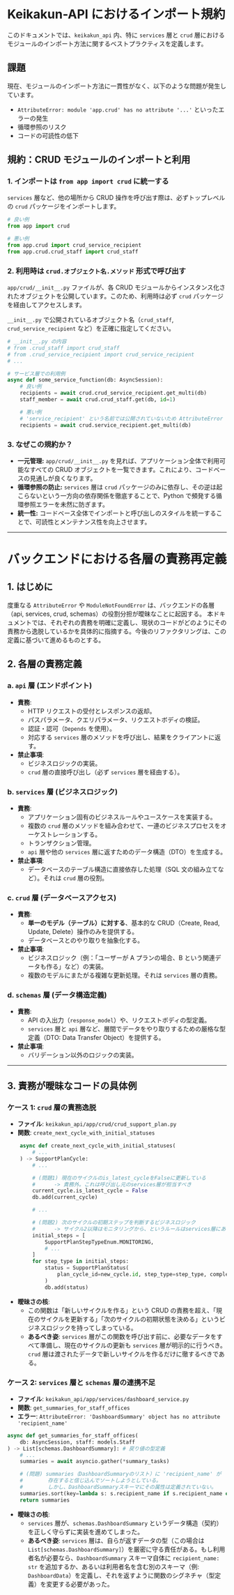 # Keikakun-API におけるインポート規約

このドキュメントでは、`keikakun_api` 内、特に `services` 層と `crud` 層におけるモジュールのインポート方法に関するベストプラクティスを定義します。

## 課題

現在、モジュールのインポート方法に一貫性がなく、以下のような問題が発生しています。

- `AttributeError: module 'app.crud' has no attribute '...'` といったエラーの発生
- 循環参照のリスク
- コードの可読性の低下

## 規約：CRUD モジュールのインポートと利用

### 1. インポートは `from app import crud` に統一する

`services` 層など、他の場所から CRUD 操作を呼び出す際は、必ずトップレベルの `crud` パッケージをインポートします。

```python
# 良い例
from app import crud

# 悪い例
from app.crud import crud_service_recipient
from app.crud.crud_staff import crud_staff
```

### 2. 利用時は `crud.オブジェクト名.メソッド` 形式で呼び出す

`app/crud/__init__.py` ファイルが、各 CRUD モジュールからインスタンス化されたオブジェクトを公開しています。このため、利用時は必ず `crud` パッケージを経由してアクセスします。

`__init__.py` で公開されているオブジェクト名（`crud_staff`, `crud_service_recipient` など）を正確に指定してください。

```python
# __init__.py の内容
# from .crud_staff import crud_staff
# from .crud_service_recipient import crud_service_recipient
# ...

# サービス層での利用例
async def some_service_function(db: AsyncSession):
    # 良い例
    recipients = await crud.crud_service_recipient.get_multi(db)
    staff_member = await crud.crud_staff.get(db, id=1)

    # 悪い例
    # 'service_recipient' という名前では公開されていないため AttributeError になる
    recipients = await crud.service_recipient.get_multi(db)
```

### 3. なぜこの規約か？

- **一元管理:** `app/crud/__init__.py` を見れば、アプリケーション全体で利用可能なすべての CRUD オブジェクトを一覧できます。これにより、コードベースの見通しが良くなります。
- **循環参照の防止:** `services` 層は `crud` パッケージのみに依存し、その逆は起こらないという一方向の依存関係を徹底することで、Python で頻発する循環参照エラーを未然に防ぎます。
- **統一性:** コードベース全体でインポートと呼び出しのスタイルを統一することで、可読性とメンテナンス性を向上させます。

---

# バックエンドにおける各層の責務再定義

## 1. はじめに

度重なる `AttributeError` や `ModuleNotFoundError` は、バックエンドの各層（api, services, crud, schemas）の役割分担が曖昧なことに起因する。
本ドキュメントでは、それぞれの責務を明確に定義し、現状のコードがどのようにその責務から逸脱しているかを具体的に指摘する。今後のリファクタリングは、この定義に基づいて進めるものとする。

## 2. 各層の責務定義

### a. `api` 層 (エンドポイント)

- **責務**:
  - HTTP リクエストの受付とレスポンスの返却。
  - パスパラメータ、クエリパラメータ、リクエストボディの検証。
  - 認証・認可（`Depends` を使用）。
  - 対応する `services` 層のメソッドを呼び出し、結果をクライアントに返す。
- **禁止事項**:
  - ビジネスロジックの実装。
  - `crud` 層の直接呼び出し（必ず `services` 層を経由する）。

### b. `services` 層 (ビジネスロジック)

- **責務**:
  - アプリケーション固有のビジネスルールやユースケースを実装する。
  - 複数の `crud` 層のメソッドを組み合わせて、一連のビジネスプロセスをオーケストレーションする。
  - トランザクション管理。
  - `api` 層や他の `services` 層に返すためのデータ構造（DTO）を生成する。
- **禁止事項**:
  - データベースのテーブル構造に直接依存した処理（SQL 文の組み立てなど）。それは `crud` 層の役割。

### c. `crud` 層 (データベースアクセス)

- **責務**:
  - **単一のモデル（テーブル）に対する**、基本的な CRUD（Create, Read, Update, Delete）操作のみを提供する。
  - データベースとのやり取りを抽象化する。
- **禁止事項**:
  - ビジネスロジック（例：「ユーザーが A プランの場合、B という関連データも作る」など）の実装。
  - 複数のモデルにまたがる複雑な更新処理。それは `services` 層の責務。

### d. `schemas` 層 (データ構造定義)

- **責務**:
  - API の入出力（`response_model`）や、リクエストボディの型定義。
  - `services` 層と `api` 層など、層間でデータをやり取りするための厳格な型定義（DTO: Data Transfer Object）を提供する。
- **禁止事項**:
  - バリデーション以外のロジックの実装。

---

## 3. 責務が曖昧なコードの具体例

### ケース 1: `crud` 層の責務逸脱

- **ファイル**: `keikakun_api/app/crud/crud_support_plan.py`
- **関数**: `create_next_cycle_with_initial_statuses`

```python
    async def create_next_cycle_with_initial_statuses(
        # ...
    ) -> SupportPlanCycle:
        # ...

        # (問題1) 現在のサイクルのis_latest_cycleをFalseに更新している
        #      -> 責務外。これは呼び出し元のservices層が担当すべき
        current_cycle.is_latest_cycle = False
        db.add(current_cycle)

        # ...

        # (問題2) 次のサイクルの初期ステップを判断するビジネスロジック
        #      -> サイクル2以降はモニタリングから、というルールはservices層にあるべき
        initial_steps = [
            SupportPlanStepTypeEnum.MONITORING,
            # ...
        ]
        for step_type in initial_steps:
            status = SupportPlanStatus(
                plan_cycle_id=new_cycle.id, step_type=step_type, completed=False
            )
            db.add(status)
```

- **曖昧さの核**:
  - この関数は「新しいサイクルを作る」という CRUD の責務を超え、「現在のサイクルを更新する」「次のサイクルの初期状態を決める」というビジネスロジックを持ってしまっている。
  - **あるべき姿**: `services` 層がこの関数を呼び出す前に、必要なデータをすべて準備し、現在のサイクルの更新も `services` 層が明示的に行うべき。`crud` 層は渡されたデータで新しいサイクルを作るだけに徹するべきである。

### ケース 2: `services` 層と `schemas` 層の連携不足

- **ファイル**: `keikakun_api/app/services/dashboard_service.py`
- **関数**: `get_summaries_for_staff_offices`
- **エラー**: `AttributeError: 'DashboardSummary' object has no attribute 'recipient_name'`

```python
async def get_summaries_for_staff_offices(
    db: AsyncSession, staff: models.Staff
) -> List[schemas.DashboardSummary]: # 戻り値の型定義
    # ...
    summaries = await asyncio.gather(*summary_tasks)

    # (問題) summaries（DashboardSummaryのリスト）に 'recipient_name' が
    #        存在すると信じ込んでソートしようとしている。
    #        しかし、DashboardSummaryスキーマにその属性は定義されていない。
    summaries.sort(key=lambda s: s.recipient_name if s.recipient_name else "")
    return summaries
```

- **曖昧さの核**:
  - `services` 層が、`schemas.DashboardSummary` というデータ構造（契約）を正しく守らずに実装を進めてしまった。
  - **あるべき姿**: `services` 層は、自らが返すデータの型（この場合は `List[schemas.DashboardSummary]`）を厳密に守る責任がある。もし利用者名が必要なら、`DashboardSummary` スキーマ自体に `recipient_name: str` を追加するか、あるいは利用者名を含む別のスキーマ（例: `DashboardData`）を定義し、それを返すように関数のシグネチャ（型定義）を変更する必要があった。
